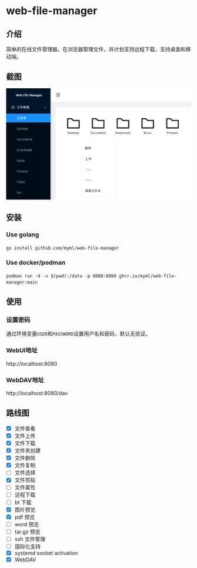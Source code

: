 # web-file-manager

## 介绍

简单的在线文件管理器，在浏览器管理文件，并计划支持远程下载，支持桌面和移动端。

## 截图

![截图](./screenshots/main.png)

## 安装

### Use golang

`go install github.com/myml/web-file-manager`

### Use docker/podman

`podman run -d -v $(pwd):/data -p 8080:8080 ghcr.io/myml/web-file-manager:main`

## 使用

### 设置密码
通过环境变量`USER`和`PASSWORD`设置用户名和密码，默认无验证。

### WebUI地址

http://localhost:8080

### WebDAV地址

http://localhost:8080/dav



## 路线图

- [x] 文件查看
- [x] 文件上传
- [x] 文件下载
- [x] 文件夹创建
- [x] 文件删除
- [x] 文件复制
- [ ] 文件选择
- [x] 文件剪贴
- [ ] 文件属性
- [ ] 远程下载
- [ ] bt 下载
- [x] 图片预览
- [x] pdf 预览
- [ ] word 预览
- [ ] tar.gz 预览
- [ ] ssh 文件管理
- [ ] 国际化支持
- [x] systemd socket activation
- [x] WebDAV
